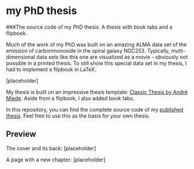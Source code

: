 # my PhD thesis

###The source code of my PhD thesis. A thesis with book tabs and a flipbook.


Much of the work of my PhD was built on an amazing ALMA data set of the emission of carbonmonoxide in the spiral galaxy NGC253.
Typically, multi-dimensional data sets like this one are visualized as a movie - obviously not possible in a printed thesis.
To still show this special data set in my thesis, I had to implement a flipbook in LaTeX.

[placeholder]

My thesis is built on an impressive thesis template: [Classic Thesis by André Miede](https://bitbucket.org/amiede/classicthesis/wiki/Home).
Aside from a flipbook, I also added book tabs.

In this repository, you can find the complete source code of my [published thesis](https://nicokrieger.de/publications.html).
Feel free to use this as the basis for your own thesis.


## Preview

The cover and its back:
[placeholder]


A page with a new chapter:
[placeholder]
